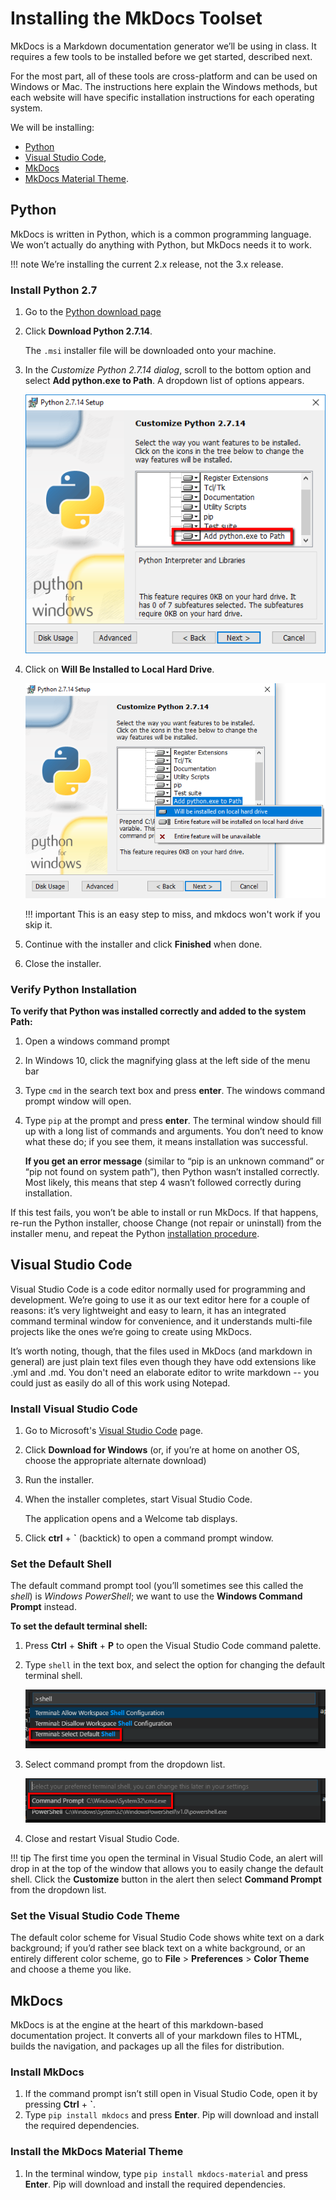 <!-- The first heading is a single pound symbol (#). This text will be picked up automatically by the
    table of contents if you don't specify an entry manually in mkdocs.yml. -->
# Installing the MkDocs Toolset

MkDocs is a Markdown documentation generator we’ll be using in class. It requires a few tools to be installed before we get started, described next.

For the most part, all of these tools are cross-platform and can be used on Windows or Mac. The instructions here explain the Windows methods, but each website will have specific installation instructions for each operating system.

We will be installing:

* [Python](#python)
* [Visual Studio Code](#visual-studio-code), 
* [MkDocs](#mkdocs)
* [MkDocs Material Theme](#install-the-mkdocs-material-theme).

<!-- The next heading is a H2, denoted by two pound/hash symbols (##). -->
## Python
MkDocs is written in Python, which is a common programming language. We won’t actually do anything with Python, but MkDocs needs it to work. 

<!-- The next few lines create a note block. The note text must be indented under the word "note".
     You can have multiple paragraphs inside a note; just leave a blank line between them, and indent them all. -->
!!! note
    We’re installing the current 2.x release, not the 3.x release.

### Install Python 2.7

1. Go to the [Python download page](https://www.python.org/downloads)
1. Click **Download Python 2.7.14**.

    The `.msi` installer file will be downloaded onto your machine.

1. In the *Customize Python 2.7.14 dialog*, scroll to the bottom option and select **Add python.exe to Path**.
    A dropdown list of options appears.

    ![Customize Python](img/customize-python.png)

1. Click on **Will Be Installed to Local Hard Drive**.

    ![Add Python to Path](img/add-python-to-path.png)

    !!! important
        This is an easy step to miss, and mkdocs won't work if you skip it.

1. Continue with the installer and click **Finished** when done.
1. Close the installer.


### Verify Python Installation

**To verify that Python was installed correctly and added to the system Path:**

1. Open a windows command prompt
1. In Windows 10, click the magnifying glass at the left side of the menu bar
1. Type `cmd` in the search text box and press **enter**.
   The windows command prompt window will open.
1. Type `pip` at the  prompt and press **enter**.
   The terminal window should fill up with a long list of commands and arguments. You don’t need to know what these do; if you see them, it means installation was successful.

   **If you get an error message** (similar to “pip is an unknown command” or “pip not found on system path”), then Python wasn’t installed correctly. Most likely, this means that step 4 wasn’t followed correctly during installation.

If this test fails, you won’t be able to install or run MkDocs. If that happens, re-run the Python installer, choose Change (not repair or uninstall) from the installer menu, and repeat the Python [installation procedure](#install-python-2.7).

## Visual Studio Code
Visual Studio Code is a code editor normally used for programming and development. We’re going to use it as our text editor here for a couple of reasons: it’s very lightweight and easy to learn, it has an integrated command terminal window for convenience, and it understands multi-file projects like the ones we’re going to create using MkDocs.

It’s worth noting, though, that the files used in MkDocs (and markdown in general) are just plain text files even though they have odd extensions like .yml and .md. You don't need an elaborate editor to write markdown -- you could just as easily do all of this work using Notepad.

### Install Visual Studio Code

1. Go to Microsoft's [Visual Studio Code](https://code.visualstudio.com) page.
1. Click **Download for Windows** (or, if you’re at home on another OS, choose the appropriate alternate download)
1. Run the installer.
1. When the installer completes, start Visual Studio Code.

    The application opens and a Welcome tab displays.

1. Click **ctrl** + **`** (backtick) to open a command prompt window.

### Set the Default Shell
The default command prompt tool (you’ll sometimes see this called the *shell*) is *Windows PowerShell*; we want to use the **Windows Command Prompt** instead. 

**To set the default terminal shell:**

1. Press **Ctrl** + **Shift** + **P** to open the Visual Studio Code command palette. 
    
1. Type `shell` in the text box, and select the option for changing the default terminal shell.

    ![Change the Default Shell](img/change-shell.png)

1. Select command prompt from the dropdown list.

    ![Set Command Prompt](img/set-cmd-shell.png)

1. Close and restart Visual Studio Code.

!!! tip
    The first time you open the terminal in Visual Studio Code, an alert will drop in at the top of the window that allows you to easily change the default shell. Click the **Customize** button in the alert then select **Command Prompt** from the dropdown list.

### Set the Visual Studio Code Theme

The default color scheme for Visual Studio Code shows white text on a dark background; if you’d rather see black text on a white background, or an entirely different color scheme, go to **File** > **Preferences** > **Color Theme** and choose a theme you like.

## MkDocs

MkDocs is at the engine at the heart of this markdown-based documentation project. It converts all of your markdown files to HTML, builds the navigation, and packages up all the files for distribution. 

### Install MkDocs

1. If the command prompt isn’t still open in Visual Studio Code, open it by pressing **Ctrl** + **`**.
1. Type `pip install mkdocs` and press **Enter**.
    Pip will download and install the required dependencies.


### Install the MkDocs Material Theme

1. In the terminal window, type `pip install mkdocs-material` and press **Enter**.
    Pip will download and install the required dependencies.
 